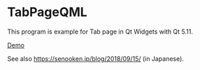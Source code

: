 # TabPageQML

This program is example for Tab page in Qt Widgets with Qt 5.11.

[Demo](https://raw.githubusercontent.com/senooken/QtExample/master/TabPage/demo.mp4)

See also <https://senooken.jp/blog/2018/09/15/>
 (in Japanese).
